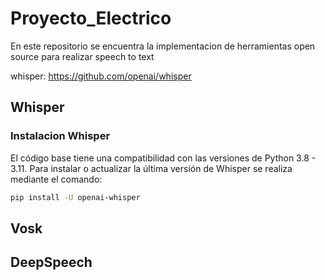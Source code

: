 # Proyecto_Electrico
En este repositorio se encuentra la implementacion de herramientas open source para realizar speech to text

whisper: https://github.com/openai/whisper

## Whisper

### Instalacion Whisper
El código base tiene una compatibilidad con las versiones de Python 3.8 - 3.11.
Para instalar o actualizar la última versión de Whisper se realiza mediante el comando:
  ```bash
  pip install -U openai-whisper
```
## Vosk

## DeepSpeech
